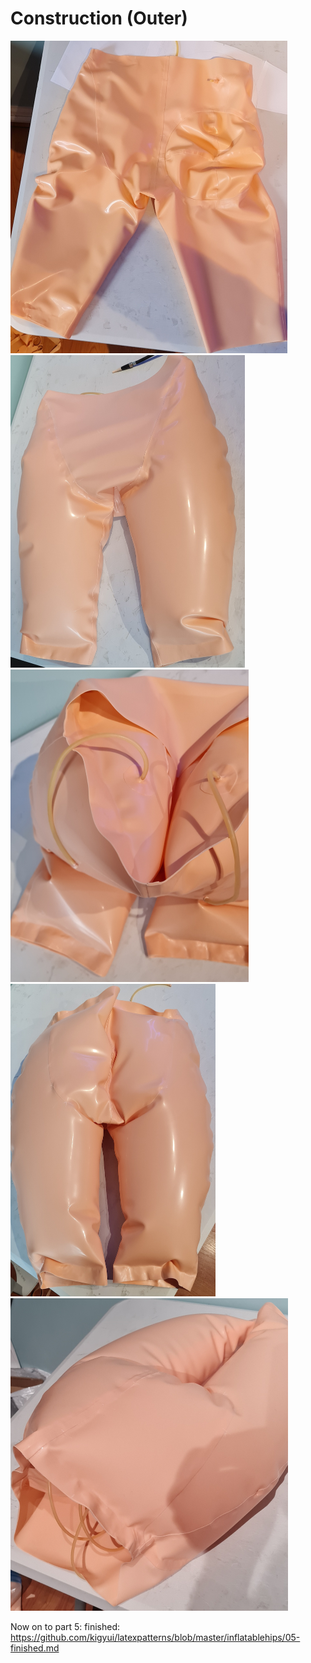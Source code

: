 # Construction (Outer)

<img src="imgs/20250428_090110.jpg" height="500">
<img src="imgs/20250429_183109.jpg" height="500">
<img src="imgs/20250429_183129.jpg" height="500">
<img src="imgs/20250429_183147.jpg" height="500">
<img src="imgs/20250429_215715.jpg" height="500">

Now on to part 5: finished: https://github.com/kigyui/latexpatterns/blob/master/inflatablehips/05-finished.md
